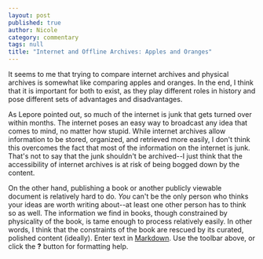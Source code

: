 ```yaml
---
layout: post
published: true
author: Nicole
category: commentary
tags: null
title: "Internet and Offline Archives: Apples and Oranges"
---
```


It seems to me that trying to compare internet archives and physical archives is somewhat like comparing apples and oranges. In the end, I think that it is important for both to exist, as they play different roles in history and pose different sets of advantages and disadvantages.

As Lepore pointed out, so much of the internet is junk that gets turned over within months. The internet poses an easy way to broadcast any idea that comes to mind, no matter how stupid. While internet archives allow information to be stored, organized, and retrieved more easily, I don't think this overcomes the fact that most of the information on the internet is junk. That's not to say that the junk shouldn't be archived--I just think that the accessibility of internet archives is at risk of being bogged down by the content.

On the other hand, publishing a book or another publicly viewable document is relatively hard to do. _You_ can't be the only person who thinks your ideas are worth writing about--at least one other person has to think so as well. The information we find in books, though constrained by physicality of the book, is tame enough to process relatively easily. In other words, I think that the constraints of the book are rescued by its curated, polished content (ideally).
Enter text in [Markdown](http://daringfireball.net/projects/markdown/). Use the toolbar above, or click the **?** button for formatting help.
